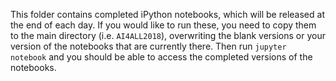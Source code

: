 This folder contains completed iPython notebooks, which will be released at the end of each day. If you would like to run these, you need to copy them to the main directory (i.e. `AI4ALL2018`), overwriting the blank versions or your version of the notebooks that are currently there. Then run `jupyter notebook` and you should be able to access the completed versions of the notebooks.
